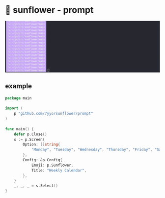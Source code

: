# 🌻 sunflower - prompt
<img src="https://github.com/7yyo/sunflower/blob/master/_example/example.gif" width="550px">

## example
```go
package main

import (
	p "github.com/7yyo/sunflower/prompt"
)

func main() {
	defer p.Close()
	s := p.Screen{
		Option: []string{
			"Monday", "Tuesday", "Wednesday", "Thursday", "Friday", "Saturday", "Sunday",
		},
		Config: &p.Config{
			Emoji: p.Sunflower,
			Title: "Weekly Calendar",
		},
	}
	_, _, _ = s.Select()
}
```
